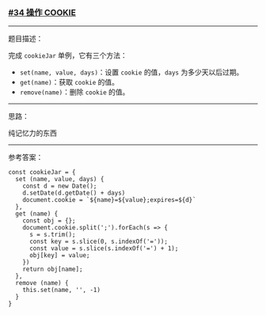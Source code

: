 ### [#34 操作 COOKIE](http://scriptoj.mangojuice.top/problems/34)

----
题目描述：

完成 `cookieJar` 单例，它有三个方法：

- `set(name, value, days)`：设置 `cookie` 的值，`days` 为多少天以后过期。
- `get(name)`：获取 `cookie` 的值。
- `remove(name)`：删除 `cookie` 的值。


---
思路：

纯记忆力的东西

----
参考答案：

```
const cookieJar = {
  set (name, value, days) {
    const d = new Date();
    d.setDate(d.getDate() + days)
    document.cookie = `${name}=${value};expires=${d}`
  },
  get (name) {
    const obj = {};
    document.cookie.split(';').forEach(s => {
      s = s.trim();
      const key = s.slice(0, s.indexOf('='));
      const value = s.slice(s.indexOf('=') + 1);
      obj[key] = value;
    })
    return obj[name];
  },
  remove (name) {
    this.set(name, '', -1)
  }
}
```
